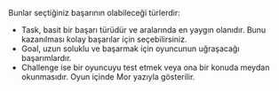 Bunlar seçtiğiniz başarının olabileceği türlerdir:

* Task, basit bir başarı türüdür ve aralarında en yaygın olanıdır. Bunu kazanılması kolay başarılar için seçebilirsiniz.
* Goal, uzun soluklu ve başarmak için oyuncunun uğraşacağı başarımlardır.
* Challenge ise bir oyuncuyu test etmek veya ona bir konuda meydan okunmasıdır. Oyun içinde Mor yazıyla gösterilir.